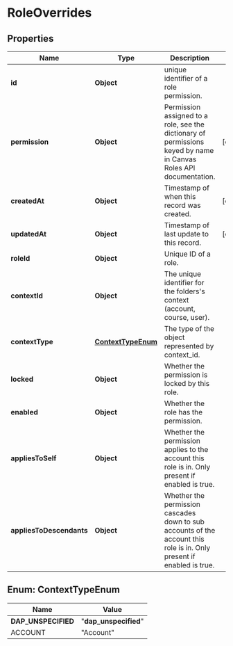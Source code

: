

# RoleOverrides


## Properties

| Name | Type | Description | Notes |
|------------ | ------------- | ------------- | -------------|
|**id** | **Object** | unique identifier of a role permission. |  |
|**permission** | **Object** | Permission assigned to a role, see the dictionary of permissions keyed by name in Canvas Roles API documentation. |  [optional] |
|**createdAt** | **Object** | Timestamp of when this record was created. |  [optional] |
|**updatedAt** | **Object** | Timestamp of last update to this record. |  [optional] |
|**roleId** | **Object** | Unique ID of a role. |  |
|**contextId** | **Object** | The unique identifier for the folders&#39;s context (account, course, user). |  |
|**contextType** | [**ContextTypeEnum**](#ContextTypeEnum) | The type of the object represented by context_id. |  |
|**locked** | **Object** | Whether the permission is locked by this role. |  |
|**enabled** | **Object** | Whether the role has the permission. |  |
|**appliesToSelf** | **Object** | Whether the permission applies to the account this role is in. Only present if enabled is true. |  |
|**appliesToDescendants** | **Object** | Whether the permission cascades down to sub accounts of the account this role is in. Only present if enabled is true. |  |



## Enum: ContextTypeEnum

| Name | Value |
|---- | -----|
| __DAP_UNSPECIFIED__ | &quot;__dap_unspecified__&quot; |
| ACCOUNT | &quot;Account&quot; |



